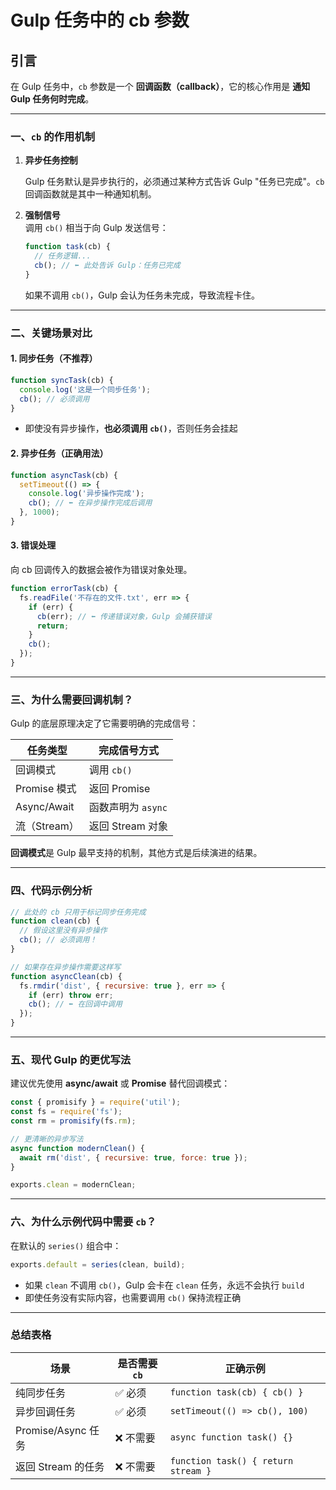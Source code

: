 # Gulp 任务中的 cb 参数

## 引言

在 Gulp 任务中，`cb` 参数是一个 **回调函数（callback）**，它的核心作用是 **通知 Gulp 任务何时完成**。

---

### 一、`cb` 的作用机制

1. **异步任务控制**

   Gulp 任务默认是异步执行的，必须通过某种方式告诉 Gulp "任务已完成"。`cb` 回调函数就是其中一种通知机制。

2. **强制信号**  
   调用 `cb()` 相当于向 Gulp 发送信号：

   ```javascript
   function task(cb) {
     // 任务逻辑...
     cb(); // ⬅️ 此处告诉 Gulp：任务已完成
   }
   ```

   如果不调用 `cb()`，Gulp 会认为任务未完成，导致流程卡住。

---

### 二、关键场景对比

#### 1. 同步任务（不推荐）

```javascript
function syncTask(cb) {
  console.log('这是一个同步任务');
  cb(); // 必须调用
}
```

- 即使没有异步操作，**也必须调用 `cb()`**，否则任务会挂起

#### 2. 异步任务（正确用法）

```javascript
function asyncTask(cb) {
  setTimeout(() => {
    console.log('异步操作完成');
    cb(); // ⬅️ 在异步操作完成后调用
  }, 1000);
}
```

#### 3. 错误处理

向 cb 回调传入的数据会被作为错误对象处理。

```javascript
function errorTask(cb) {
  fs.readFile('不存在的文件.txt', err => {
    if (err) {
      cb(err); // ⬅️ 传递错误对象，Gulp 会捕获错误
      return;
    }
    cb();
  });
}
```

---

### 三、为什么需要回调机制？

Gulp 的底层原理决定了它需要明确的完成信号：

| 任务类型     | 完成信号方式       |
| ------------ | ------------------ |
| 回调模式     | 调用 `cb()`        |
| Promise 模式 | 返回 Promise       |
| Async/Await  | 函数声明为 `async` |
| 流（Stream） | 返回 Stream 对象   |

**回调模式**是 Gulp 最早支持的机制，其他方式是后续演进的结果。

---

### 四、代码示例分析

```javascript
// 此处的 cb 只用于标记同步任务完成
function clean(cb) {
  // 假设这里没有异步操作
  cb(); // 必须调用！
}

// 如果存在异步操作需要这样写
function asyncClean(cb) {
  fs.rmdir('dist', { recursive: true }, err => {
    if (err) throw err;
    cb(); // ⬅️ 在回调中调用
  });
}
```

---

### 五、现代 Gulp 的更优写法

建议优先使用 **async/await** 或 **Promise** 替代回调模式：

```javascript
const { promisify } = require('util');
const fs = require('fs');
const rm = promisify(fs.rm);

// 更清晰的异步写法
async function modernClean() {
  await rm('dist', { recursive: true, force: true });
}

exports.clean = modernClean;
```

---

### 六、为什么示例代码中需要 `cb`？

在默认的 `series()` 组合中：

```javascript
exports.default = series(clean, build);
```

- 如果 `clean` 不调用 `cb()`，Gulp 会卡在 `clean` 任务，永远不会执行 `build`
- 即使任务没有实际内容，也需要调用 `cb()` 保持流程正确

---

### 总结表格

| 场景               | 是否需要 `cb` | 正确示例                            |
| ------------------ | ------------- | ----------------------------------- |
| 纯同步任务         | ✅ 必须       | `function task(cb) { cb() }`        |
| 异步回调任务       | ✅ 必须       | `setTimeout(() => cb(), 100)`       |
| Promise/Async 任务 | ❌ 不需要     | `async function task() {}`          |
| 返回 Stream 的任务 | ❌ 不需要     | `function task() { return stream }` |
